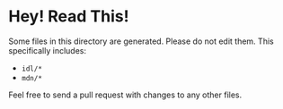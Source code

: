 # Hey! Read This!

Some files in this directory are generated. Please do not edit them.
This specifically includes:

* `idl/*`
* `mdn/*`

Feel free to send a pull request with changes to any other files.

